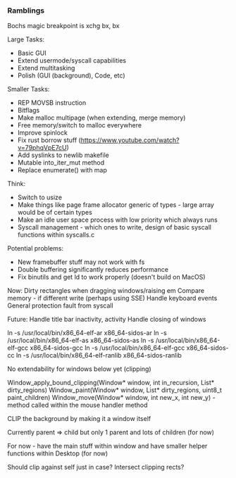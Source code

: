 ### Ramblings

Bochs magic breakpoint is xchg bx, bx

Large Tasks:
- Basic GUI
- Extend usermode/syscall capabilities 
- Extend multitasking
- Polish (GUI (background), Code, etc)

Smaller Tasks:
- REP MOVSB instruction
- Bitflags
- Make malloc multipage (when extending, merge memory)
- Free memory/switch to malloc everywhere
- Improve spinlock
- Fix rust borrow stuff (https://www.youtube.com/watch?v=79phqVpE7cU)
- Add syslinks to newlib makefile
- Mutable into_iter_mut method
- Replace enumerate() with map

Think:
- Switch to usize
- Make things like page frame allocator generic of types - large array would be of certain types
- Make an idle user space process with low priority which always runs
- Syscall management - which ones to write, design of basic syscall functions within syscalls.c

Potential problems:
- New framebuffer stuff may not work with fs
- Double buffering significantly reduces performance
- Fix binutils and get ld to work properly (doesn't build on MacOS)

Now:
Dirty rectangles when dragging windows/raising em
Compare memory - if different write (perhaps using SSE)
Handle keyboard events
General protection fault from syscall

Future:
Handle title bar inactivity, activity
Handle closing of windows

ln -s /usr/local/bin/x86_64-elf-ar x86_64-sidos-ar
ln -s /usr/local/bin/x86_64-elf-as x86_64-sidos-as
ln -s /usr/local/bin/x86_64-elf-gcc x86_64-sidos-gcc
ln -s /usr/local/bin/x86_64-elf-gcc x86_64-sidos-cc
ln -s /usr/local/bin/x86_64-elf-ranlib x86_64-sidos-ranlib

No extendability for windows below yet (clipping)

Window_apply_bound_clipping(Window* window, int in_recursion, List* dirty_regions)
Window_paint(Window* window, List* dirty_regions, uint8_t paint_children)
Window_move(Window* window, int new_x, int new_y) - method called within the mouse handler method

CLIP the background by making it a window itself

Currently parent => child but only 1 parent and lots of children (for now)

For now - have the main  stuff within window and have smaller helper functions within Desktop (for now)

Should clip against self just in case?
Intersect clipping rects?


